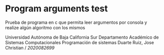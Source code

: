 # Program arguments test
Prueba de programa en c que permita leer argumentos por consola y realize algún algoritmo con los mismos

Universidad Autónoma de Baja California Sur
Departamento Académico de Sistemas Computacionales
Programación de sistemas
Duarte Ruiz, Jose Christian / _2020082699_
